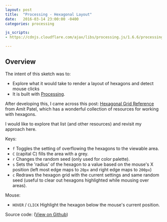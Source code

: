 ```yaml
---
layout: post
title:  "Processing - Hexagonal Layout"
date:   2016-03-14 23:00:00 -0400
categories: processing

js_scripts:
- https://cdnjs.cloudflare.com/ajax/libs/processing.js/1.6.6/processing.js

---
```


<canvas data-processing-sources="/sketchbook/processing/hexagonal/hexagonal.pde"></canvas>

## Overview

The intent of this sketch was to:

- Explore what it would take to render a layout of hexagons and detect mouse clicks
- It is built with [Processing][processing-home].

After developing this, I came across this post: [Hexagonal Grid Reference][redblobgames-hexagons] from Amit Patel, which has a wonderful collection of resources for working with hexagons.

I would like to explore that list (and other resources) and revisit my approach here.

Keys:

- `f` Toggles the setting of overflowing the hexagons to the viewable area.
- `C` (capital C) fills the area with a grey.
- `r` Changes the random seed (only used for color palette).
- `s` Sets the 'radius' of the hexagon to a value based on the mouse's X position (left most edge maps to `20px` and right edge maps to `200px`)
- `c` Redraws the hexagon grid with the current settings and same random seed (useful to clear out hexagons highlighted while mousing over areas).

Mouse:

- `HOVER` / `CLICK` Highlight the hexagon below the mouse's current position.

Source code: ([View on Github][source-code])

[source-code]: https://github.com/brianhonohan/sketchbook/tree/master/processing/hexagonal
[processing-home]: https://processing.org
[redblobgames-hexagons]: https://www.redblobgames.com/grids/hexagons/
